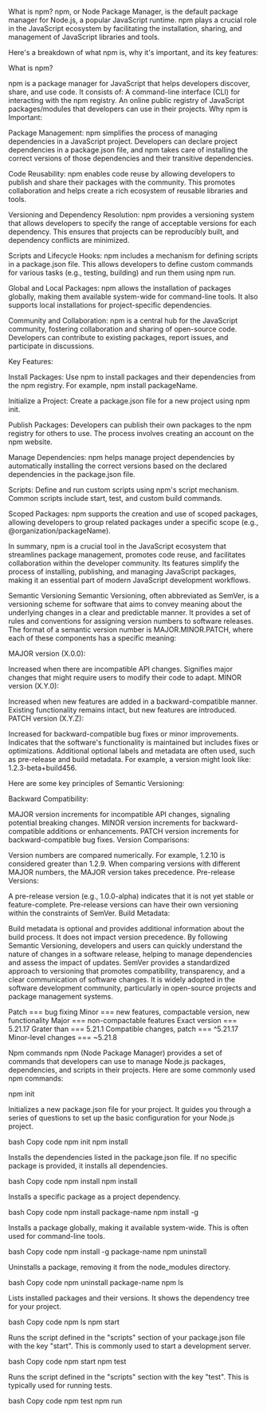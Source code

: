 What is npm?
npm, or Node Package Manager, is the default package manager for Node.js, a popular JavaScript runtime. npm plays a crucial role in the JavaScript ecosystem by facilitating the installation, sharing, and management of JavaScript libraries and tools.

Here's a breakdown of what npm is, why it's important, and its key features:

What is npm?

npm is a package manager for JavaScript that helps developers discover, share, and use code. It consists of:
A command-line interface (CLI) for interacting with the npm registry.
An online public registry of JavaScript packages/modules that developers can use in their projects.
Why npm is Important:

Package Management: npm simplifies the process of managing dependencies in a JavaScript project. Developers can declare project dependencies in a package.json file, and npm takes care of installing the correct versions of those dependencies and their transitive dependencies.

Code Reusability: npm enables code reuse by allowing developers to publish and share their packages with the community. This promotes collaboration and helps create a rich ecosystem of reusable libraries and tools.

Versioning and Dependency Resolution: npm provides a versioning system that allows developers to specify the range of acceptable versions for each dependency. This ensures that projects can be reproducibly built, and dependency conflicts are minimized.

Scripts and Lifecycle Hooks: npm includes a mechanism for defining scripts in a package.json file. This allows developers to define custom commands for various tasks (e.g., testing, building) and run them using npm run.

Global and Local Packages: npm allows the installation of packages globally, making them available system-wide for command-line tools. It also supports local installations for project-specific dependencies.

Community and Collaboration: npm is a central hub for the JavaScript community, fostering collaboration and sharing of open-source code. Developers can contribute to existing packages, report issues, and participate in discussions.

Key Features:

Install Packages: Use npm to install packages and their dependencies from the npm registry. For example, npm install packageName.

Initialize a Project: Create a package.json file for a new project using npm init.

Publish Packages: Developers can publish their own packages to the npm registry for others to use. The process involves creating an account on the npm website.

Manage Dependencies: npm helps manage project dependencies by automatically installing the correct versions based on the declared dependencies in the package.json file.

Scripts: Define and run custom scripts using npm's script mechanism. Common scripts include start, test, and custom build commands.

Scoped Packages: npm supports the creation and use of scoped packages, allowing developers to group related packages under a specific scope (e.g., @organization/packageName).

In summary, npm is a crucial tool in the JavaScript ecosystem that streamlines package management, promotes code reuse, and facilitates collaboration within the developer community. Its features simplify the process of installing, publishing, and managing JavaScript packages, making it an essential part of modern JavaScript development workflows.

Semantic Versioning
Semantic Versioning, often abbreviated as SemVer, is a versioning scheme for software that aims to convey meaning about the underlying changes in a clear and predictable manner. It provides a set of rules and conventions for assigning version numbers to software releases. The format of a semantic version number is MAJOR.MINOR.PATCH, where each of these components has a specific meaning:

MAJOR version (X.0.0):

Increased when there are incompatible API changes.
Signifies major changes that might require users to modify their code to adapt.
MINOR version (X.Y.0):

Increased when new features are added in a backward-compatible manner.
Existing functionality remains intact, but new features are introduced.
PATCH version (X.Y.Z):

Increased for backward-compatible bug fixes or minor improvements.
Indicates that the software's functionality is maintained but includes fixes or optimizations.
Additional optional labels and metadata are often used, such as pre-release and build metadata. For example, a version might look like: 1.2.3-beta+build456.

Here are some key principles of Semantic Versioning:

Backward Compatibility:

MAJOR version increments for incompatible API changes, signaling potential breaking changes.
MINOR version increments for backward-compatible additions or enhancements.
PATCH version increments for backward-compatible bug fixes.
Version Comparisons:

Version numbers are compared numerically. For example, 1.2.10 is considered greater than 1.2.9.
When comparing versions with different MAJOR numbers, the MAJOR version takes precedence.
Pre-release Versions:

A pre-release version (e.g., 1.0.0-alpha) indicates that it is not yet stable or feature-complete.
Pre-release versions can have their own versioning within the constraints of SemVer.
Build Metadata:

Build metadata is optional and provides additional information about the build process.
It does not impact version precedence.
By following Semantic Versioning, developers and users can quickly understand the nature of changes in a software release, helping to manage dependencies and assess the impact of updates. SemVer provides a standardized approach to versioning that promotes compatibility, transparency, and a clear communication of software changes. It is widely adopted in the software development community, particularly in open-source projects and package management systems.

Patch === bug fixing
Minor === new features, compactable version, new functionality
Major === non-compactable features
Exact version === 5.21.17
Grater than === 5.21.1
Compatible changes, patch === ^5.21.17
Minor-level changes === ~5.21.8


Npm commands
npm (Node Package Manager) provides a set of commands that developers can use to manage Node.js packages, dependencies, and scripts in their projects. Here are some commonly used npm commands:

npm init

Initializes a new package.json file for your project. It guides you through a series of questions to set up the basic configuration for your Node.js project.

bash
Copy code
npm init
npm install

Installs the dependencies listed in the package.json file. If no specific package is provided, it installs all dependencies.

bash
Copy code
npm install
npm install <package>

Installs a specific package as a project dependency.

bash
Copy code
npm install package-name
npm install -g <package>

Installs a package globally, making it available system-wide. This is often used for command-line tools.

bash
Copy code
npm install -g package-name
npm uninstall <package>

Uninstalls a package, removing it from the node_modules directory.

bash
Copy code
npm uninstall package-name
npm ls

Lists installed packages and their versions. It shows the dependency tree for your project.

bash
Copy code
npm ls
npm start

Runs the script defined in the "scripts" section of your package.json file with the key "start". This is commonly used to start a development server.

bash
Copy code
npm start
npm test

Runs the script defined in the "scripts" section with the key "test". This is typically used for running tests.

bash
Copy code
npm test
npm run <script>

Executes a custom script defined in the "scripts" section of the package.json file.

bash
Copy code
npm run custom-script
npm outdated

Shows a list of outdated dependencies compared to the latest versions available on the npm registry.
bash
Copy code
npm outdated
npm update

Updates dependencies to their latest versions according to the version constraints defined in the package.json file.
bash
Copy code
npm update
npm publish

Publishes the package to the npm registry. This is used by developers when they want to share their packages with others.
bash
Copy code
npm publish
npm login

Logs in to your npm account. This is required before publishing a package.
bash
Copy code
npm login
npm logout

Logs out from the current npm account.
bash
Copy code
npm logout
These are just a few examples of npm commands, and there are many more available for various purposes. You can explore additional npm commands and options in the npm documentation for a comprehensive understanding of npm functionality.


Npx
npx is a package runner tool that comes with npm (Node Package Manager) version 5.2.0 and above. It allows you to execute Node.js packages directly, eliminating the need to install them globally or locally before running their binaries or scripts. The primary purpose of npx is to make it easier to use and manage packages, especially those that are intended for command-line usage.

Key features of npx include:

Running Binaries Directly:

With npx, you can run binaries from npm packages without having to install them first. npx will check if the package is installed locally in your project. If it's not, npx will download and execute it temporarily.
bash
Copy code
npx packageCommand
Executing Scripts:

npx can also be used to run scripts defined in the package.json file of a project without installing the dependencies globally or locally.
bash
Copy code
npx run-script scriptName
Specifying Package Versions:

You can use npx to execute a specific version of a package without installing it globally or locally. This is useful for one-off commands with specific package versions.
bash
Copy code
npx package@1.2.3 command
Local Package Resolution:

npx looks for locally installed packages in the node_modules/.bin directory of the current project. If the package is not found locally, it fetches it from the npm registry temporarily.
Dealing with Name Conflicts:

npx helps to deal with name conflicts between packages or binaries with the same name by allowing you to specify the package you want to use explicitly.
bash
Copy code
npx -p package1 -p package2 command
This ensures that the command is executed from the specified package.

Running Latest Versions:

By default, npx runs the latest version of a package. If you want to run the latest version, you can simply use:
bash
Copy code
npx packageCommand
npx simplifies the process of running commands or scripts from npm packages without worrying about installing them globally or cluttering your project with unnecessary dependencies. It is particularly useful for running one-off commands, trying out tools, and executing scripts without the need for a separate installation step.



.bin folder
In a Node.js project, the .bin folder within the node_modules directory contains executable binaries associated with installed npm packages. When you install a Node.js package globally or locally, npm often includes command-line tools or scripts associated with that package. These tools/scripts are placed in the .bin folder, allowing you to run them from the command line.

Here's how it works:

Global Installation:

When you install a package globally using the -g flag, npm installs the package and its associated binaries in the global node_modules directory.
The .bin folder within the global node_modules directory contains symbolic links to the executable scripts provided by the installed packages.
The global node_modules/.bin directory is added to your system's PATH so that you can run these binaries from any location in your terminal.
Local Installation:

When you install a package locally (without the -g flag) in a project, npm installs the package and its associated binaries in the local node_modules directory of that project.
Similar to the global scenario, the .bin folder within the local node_modules directory contains symbolic links to the executable scripts provided by the installed packages.


Package.json
The package.json file is a central configuration file for Node.js projects. It is used to define various aspects of a project, including its metadata, dependencies, scripts, and other settings. Here are the key sections typically found in a package.json file:

name and version:

Specifies the name and version of the project. The name should be unique within the npm registry.
json
Copy code
"name": "my-project",
"version": "1.0.0",
description:

Provides a brief description of the project.
json
Copy code
"description": "A sample Node.js project",
main:

Specifies the entry point for the application. The file specified here is the default module that will be loaded when the package is required.
json
Copy code
"main": "index.js",
scripts:

Defines scripts that can be executed using the npm run command. Common scripts include start, test, and custom scripts for various tasks.
json
Copy code
"scripts": {
  "start": "node index.js",
  "test": "mocha"
},
dependencies and devDependencies:

Lists the project's runtime dependencies (dependencies) and development dependencies (devDependencies). Dependencies are installed when someone else wants to use your project, while devDependencies are for development and testing purposes.
json
Copy code
"dependencies": {
  "express": "^4.17.1",
  "lodash": "^4.17.21"
},
"devDependencies": {
  "mocha": "^9.0.0",
  "chai": "^4.3.4"
},
keywords:

Specifies an array of keywords that describe the project. This helps others find the project on npm.
json
Copy code
"keywords": ["node", "express", "web", "api"],
author and license:

Specifies the author of the project and the project's license.
json
Copy code
"author": "Your Name",
"license": "MIT",
repository:

Provides a link to the version control repository for the project.
json
Copy code
"repository": {
  "type": "git",
  "url": "https://github.com/yourusername/your-repo.git"
},
engines:

Specifies the version range of Node.js and npm that the project requires.
json
Copy code
"engines": {
  "node": ">=12.0.0",
  "npm": ">=6.0.0"
},
private:

If set to true, prevents accidental publishing of the project to the npm registry.
json
Copy code
"private": true,
scripts for Setup:

You can include custom scripts for setting up the project. For example, postinstall can be used to run tasks after dependencies are installed.
json
Copy code
"scripts": {
  "postinstall": "npm run build"
},
The package.json file is crucial for Node.js projects, as it provides a standardized way to manage project metadata, dependencies, and scripts. It is used by npm for installing dependencies, running scripts, and various other tasks. Developers can create or update a package.json file using the npm init command or by manually editing the file.


Package-lock.json
The package-lock.json file is automatically generated by npm and serves as a record of the exact versions of dependencies that are currently installed in a Node.js project. It was introduced to address the issue of ensuring consistent dependency installations across different development environments and builds.

Key points about package-lock.json:

Version Locking:

The primary purpose of package-lock.json is to provide a deterministic and reproducible dependency tree by locking down the exact versions of each package and its transitive dependencies.
Dependencies and Versions:

It contains a detailed list of all the dependencies for a project, including the specific version numbers and their dependencies.
Integrity Hash:

Each package entry includes an "integrity" hash, which is a cryptographically secure hash based on the contents of the package. This ensures the integrity of the installed package.
Scoped Packages:

For scoped packages (those with names starting with @scope/), the package-lock.json file also includes information about the versions of the scoped packages.
Subresource Integrity (SRI):

package-lock.json includes Subresource Integrity (SRI) information for packages hosted on a content delivery network (CDN). SRI ensures that the content has not been tampered with.
Avoiding Dependency Drift:

When a project is cloned or when dependencies are installed on a different machine, npm uses the information in package-lock.json to install the exact versions of dependencies specified, avoiding dependency drift.
npm ci:

The npm ci command is often used in continuous integration (CI) and automated build environments. It leverages the information in package-lock.json for a faster and more reliable installation of dependencies.
Manual Edits:

While developers generally should not manually edit package-lock.json, npm allows for "shrinkwrapping" a project, which essentially updates the package-lock.json with the latest versions of dependencies.
Commit to Version Control:

It is recommended to commit both package.json and package-lock.json to version control. This ensures that everyone working on the project uses the same versions of dependencies.
Yarn's Equivalent:

Yarn, another package manager for JavaScript, has a similar file called yarn.lock, which serves the same purpose as package-lock.json.
package-lock.json helps in creating a consistent and reproducible environment for development and deployment. It provides a mechanism for ensuring that the same versions of dependencies are installed across different machines and environments, reducing the likelihood of compatibility issues.








Npm install --production

Npm install <package>@12.4.7

Npm uninstall <package>

Npm list -g <package>

Npm view <package>

Npm view <package> versions

Npm install <package name>@3.5.4 –save-exact

Shebang line

Executable script

Npm prestart

Run all package to run all
“All”: “npm-run-all –parallel start custom1 custom2”


Npm init === yarn init

